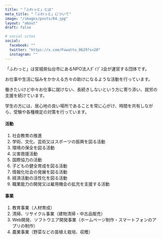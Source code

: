 ```yaml
---
title: "「ふわっと」とは"
meta_title: "「ふわっと」について"
image: "/images/posts/04.jpg"
layout: "about"
draft: false

# social sites
social:
  facebook: ""
  twitter: "https://x.com/Fuwatto_0629?s=20"
  instagram: ""
---
```


「ふわっと」は宮城県仙台市にあるNPO法人ﾀﾞｲﾌﾞｽ会が運営する団体です。

お仕事や生活に悩みをかかえる方々の助けになるような活動を行っています。

働きたいけど中々お仕事に就けない、長続きしないという方に寄り添い、就労の支援を続けています。

学生の方には、居心地の良い場所であることを常に心がけ、時間を共有しながら、受験や各種検定の対策を行っています。


#### 活動

1. 社会教育の推進
1. 学術、文化、芸術又はスポーツの振興を図る活動
1. 環境の保全を図る活動
1. 災害救援活動
1. 国際協力の活動
1. 子どもの健全育成を図る活動
1. 情報化社会の発展を図る活動
1. 経済活動の活性化を図る活動
1. 職業能力の開発又は雇用機会の拡充を支援する活動

#### 事業

1. 教育事業（人材育成）
1. 清掃、リサイクル事業（建物清掃・中古品販売）
1. Web開発、ソフトウエア開発事業（ホームページ制作・スマートフォンのアプリの制作）
1. 農業事業（野菜などの苗植え栽培、収穫）
